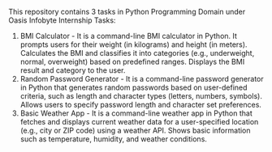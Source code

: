 This repository contains 3 tasks in Python Programming Domain under Oasis Infobyte Internship Tasks:
1. BMI Calculator - It is a command-line BMI calculator in Python. It prompts users for their weight (in kilograms) and height (in meters). Calculates the BMI and classifies it into categories (e.g., underweight, normal, overweight) based on predefined ranges. Displays the BMI result and category to the user.
2. Random Password Generator - It is a command-line password generator in Python that generates random passwords based on user-defined criteria, such as length and character types (letters, numbers, symbols). Allows users to specify password length and character set preferences.
3. Basic Weather App - It is a command-line weather app in Python that fetches and displays current weather data for a user-specified location (e.g., city or ZIP code) using a weather API. Shows basic information such as temperature, humidity, and weather conditions.
